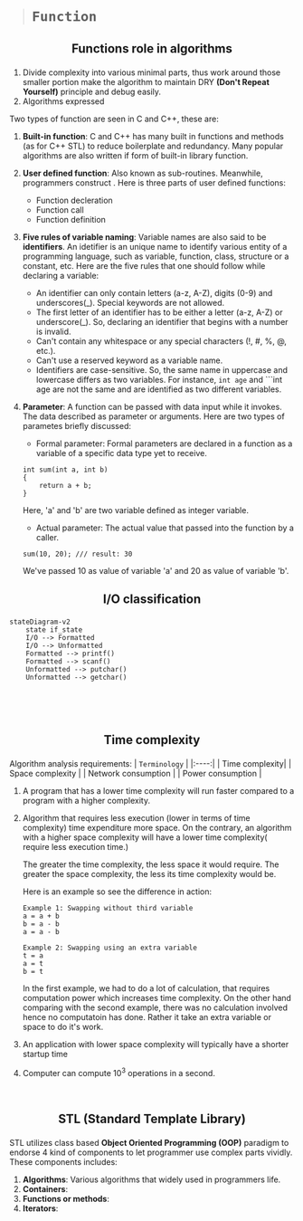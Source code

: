 > # ```Function```

## <p align="center"><b>Functions role in algorithms</b></p>

1. Divide complexity into various minimal parts, thus work around those smaller portion make the algorithm to maintain DRY **(Don't Repeat Yourself)** principle and debug easily.
2. Algorithms expressed

Two types of function are seen in C and C++, these are:

1. **Built-in function**: C and C++ has many built in functions and methods (as for C++ STL) to reduce boilerplate and redundancy. Many popular algorithms are also written if form of built-in library function.

2. **User defined function**: Also known as sub-routines. Meanwhile, programmers construct . Here is three parts of user defined functions:
    - Function decleration
    - Function call
    - Function definition

3. **Five rules of variable naming**:
Variable names are also said to be **identifiers**. An idetifier is an unique name to identify various entity of a programming language, such as  variable, function, class, structure or a constant, etc. Here are the five rules that one should follow while declaring a variable:

    - An identifier can only contain letters (a-z, A-Z), digits (0-9) and underscores(_). Special keywords are not allowed.
    - The first letter of an identifier has to be either a letter (a-z, A-Z) or underscore(_). So, declaring an identifier that begins with a number is invalid.
    - Can't contain any whitespace or any special characters (!, #, %, @, etc.).
    - Can't use a reserved keyword as a variable name.
    - Identifiers are case-sensitive. So, the same name in uppercase and lowercase differs as two variables. For instance, ```int age``` and ```int age are not the same and are identified as two different variables.

4. **Parameter**: A function can be passed with data input while it invokes. The data described as parameter or arguments. Here are two types of parametes briefly discussed:

    - Formal parameter: Formal parameters are declared in a function as a variable of a specific data type yet to receive.

    ```
    int sum(int a, int b)
    {
        return a + b;
    }
    ```

    Here, 'a' and 'b' are two variable defined as integer variable.

    - Actual parameter: The actual value that passed into the function by a caller.

    ```
    sum(10, 20); /// result: 30
    ```

    We've passed 10 as value of variable 'a' and 20 as value of variable 'b'.

## <p align="center"><b>I/O classification</b></p>

```mermaid
stateDiagram-v2
    state if_state
    I/O --> Formatted
    I/O --> Unformatted
    Formatted --> printf()
    Formatted --> scanf()
    Unformatted --> putchar()
    Unformatted --> getchar()
```

&nbsp;

&nbsp;

## <p align="center"><b>Time complexity</b></p>

Algorithm analysis requirements:
|  ```Terminology``` |
|:----:|
| Time complexity|
| Space complexity |
| Network consumption |
| Power consumption |

1. A program that has a lower time complexity will run faster compared to a program with a higher complexity.
2. Algorithm that requires less execution (lower in terms of time complexity) time expenditure more space. On the contrary, an algorithm with a higher space complexity will have a lower time complexity( require less execution time.)

    The greater the time complexity, the less space it would require.
    The greater the space complexity, the less its time complexity would be.

    Here is an example so see the difference in action:

    ```
    Example 1: Swapping without third variable
    a = a + b
    b = a - b
    a = a - b

    Example 2: Swapping using an extra variable
    t = a
    a = t
    b = t
    ```

    In the first example, we had to do a lot of calculation, that requires computation power which increases time complexity. On the other hand comparing with the second example, there was no calculation involved hence no computatoin has done. Rather it take an extra variable or space to do it's work.

3. An application with lower space complexity will typically have a shorter startup time

4. Computer can compute $10^3$ operations in a second.

&nbsp;

## <p align="center"><b>STL (Standard Template Library)</b></p>

STL utilizes class based **Object Oriented Programming (OOP)** paradigm to endorse 4 kind of components to let programmer use complex parts vividly. These components includes:

1. **Algorithms**: Various algorithms that widely used in programmers life.
2. **Containers**:
3. **Functions or methods**:
4. **Iterators**:
